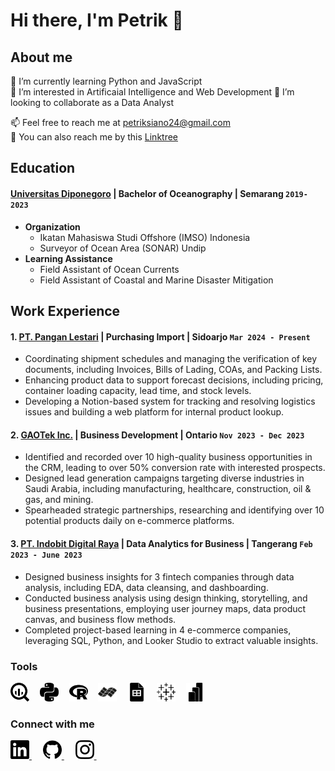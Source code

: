 # Hi there, I'm Petrik 👋
## About me
🌱 I’m currently learning Python and JavaScript  
👀 I’m interested in Artificaial Intelligence and Web Development
👯 I’m looking to collaborate as a Data Analyst  
>
📫 Feel free to reach me at [petriksiano24@gmail.com](mailto:petriksiano24.com)    
🐾 You can also reach me by this [Linktree](https://linktr.ee/petriksiano)

## Education
#### [Universitas Diponegoro](https://www.undip.ac.id) | Bachelor of Oceanography | Semarang `2019-2023`
   - **Organization**  
     - Ikatan Mahasiswa Studi Offshore (IMSO) Indonesia  
     - Surveyor of Ocean Area (SONAR) Undip  
   - **Learning Assistance**  
     - Field Assistant of Ocean Currents  
     - Field Assistant of Coastal and Marine Disaster Mitigation

## Work Experience
#### 1. [PT. Pangan Lestari](https://www.panganlestari.co.id/) | Purchasing Import | Sidoarjo `Mar 2024 - Present`
   - Coordinating shipment schedules and managing the verification of key documents, including Invoices, Bills of Lading, COAs, and Packing Lists.
   - Enhancing product data to support forecast decisions, including pricing, container loading capacity, lead time, and stock levels.
   - Developing a Notion-based system for tracking and resolving logistics issues and building a web platform for internal product lookup.

#### 2. [GAOTek Inc.](https://www.gaotek.com) | Business Development | Ontario `Nov 2023 - Dec 2023`
   - Identified and recorded over 10 high-quality business opportunities in the CRM, leading to over 50% conversion rate with interested prospects.
   - Designed lead generation campaigns targeting diverse industries in Saudi Arabia, including manufacturing, healthcare, construction, oil & gas, and mining.
   - Spearheaded strategic partnerships, researching and identifying over 10 potential products daily on e-commerce platforms.

#### 3. [PT. Indobit Digital Raya](https://academy.bitlabs.id) | Data Analytics for Business | Tangerang `Feb 2023 - June 2023` 
   - Designed business insights for 3 fintech companies through data analysis, including EDA, data cleansing, and dashboarding.
   - Conducted business analysis using design thinking, storytelling, and business presentations, employing user journey maps, data product canvas, and business flow methods.
   - Completed project-based learning in 4 e-commerce companies, leveraging SQL, Python, and Looker Studio to extract valuable insights.

### Tools

<img src="./img/googlebigquery.svg" width="30px" title="Google Bigquery" style="padding-right:5px"> &nbsp;
<img src="./img/python.svg" width="30px" title="Python" style="padding-right:5px"> &nbsp;
<img src="./img/r.svg" width="30px" title="R" style="padding-right:5px"> &nbsp;
<img src="./img/idl.svg" width="30px" title="IDL" style="padding-right:5px"> &nbsp;
<img src="./img/googlesheets.svg" width="30px" title="Google Spreadsheets" style="padding-right:5px"> &nbsp;
<img src="./img/tableau.svg" width="30px" title="Tableau" style="padding-right:5px"> &nbsp;
<img src="./img/powerbi.svg" width="30px" title="Microsoft Power BI" style="padding-right:5px"> &nbsp;


### Connect with me
<a href="https://linkedin.com/in/petriksiano" target="_blank" style="padding-right:10px"> 
   <img src="./img/linkedin.svg" width="30px" title="LinkedIn">
</a> &nbsp;
<a href="https://github.com/strigoimort" target="_blank" style="padding-right:10px"> 
   <img src="./img/github.svg" width="30px" title="GitHub"> 
</a> &nbsp;
<a href="https://instagram.com/petriksiano" target="_blank" style="padding-right:10px">
   <img src="./img/instagram.svg" width="30px" title="Instagram"> 
</a> &nbsp;

<br>
<br>



